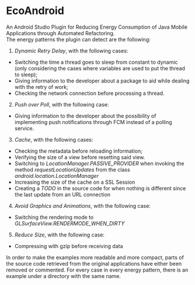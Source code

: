 # EcoAndroid
An Android Studio Plugin for Reducing Energy Consumption of Java Mobile Applications through Automated Refactoring.
<br/> 
The energy patterns the plugin can detect are the following: <br/>
  1. *Dynamic Retry Delay*, with the following cases:<br/>
   * Switching the time a thread goes to sleep from constant to dynamic (only considering the cases where variables are used to put the thread to sleep);<br/>
   * Giving information to the developer about a package to aid while dealing with the retry of work; <br/>
   * Checking the network connection before processing a thread. <br/>
  2. *Push over Poll*, with the following case: <br/>
   * Giving information to the developer about the possibility of implementing push notifications through FCM instead of a polling service. <br/>
  3.  *Cache*, with the following cases:<br/>
   * Checking the metadata before reloading information; <br/>
   * Verifying the size of a view before resetting said view. <br/>
   * Switching to *LocationManager.PASSIVE_PROVIDER* when invoking the method *requestLocationUpdates* from the class *android.location.LocationManager* <br/>
   * Increasing the size of the cache on a SSL Session <br/>
   * Creating a *TODO* in the source code for when nothing is different since the last update from an URL connection <br/>
  4. *Avoid Graphics and Animations*, with the following case:<br/>
   * Switching the rendering mode to *GLSurfaceView.RENDERMODE_WHEN_DIRTY* <br/>
  5. *Reduce Size*, with the following case:<br/>
   * Compressing with gzip before receiving data <br/>
 
In order to make the examples more readable and more compact, parts of the source code retrieved from the original applications have either been removed or commented. 
For every case in every energy pattern, there is an example under a directory with the same name. 